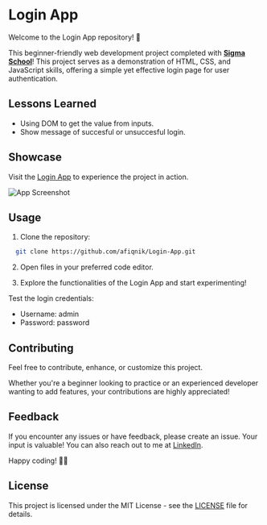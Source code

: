 # Login App

Welcome to the Login App repository! 🚀

This beginner-friendly web development project completed with [**Sigma School**](https://www.linkedin.com/company/sigma-school/)! This project serves as a demonstration of HTML, CSS, and JavaScript skills, offering a simple yet effective login page for user authentication.


## Lessons Learned

- Using DOM to get the value from inputs.
- Show message of succesful or unsuccesful login.


## Showcase

Visit the [Login App](https://afiqnik.github.io/Login-App/) to experience the project in action.

![App Screenshot](https://private-user-images.githubusercontent.com/117086130/295632150-1779f7dc-e007-4545-9f21-4385409f0164.PNG?jwt=eyJhbGciOiJIUzI1NiIsInR5cCI6IkpXVCJ9.eyJpc3MiOiJnaXRodWIuY29tIiwiYXVkIjoicmF3LmdpdGh1YnVzZXJjb250ZW50LmNvbSIsImtleSI6ImtleTUiLCJleHAiOjE3MDU5NzEyMzAsIm5iZiI6MTcwNTk3MDkzMCwicGF0aCI6Ii8xMTcwODYxMzAvMjk1NjMyMTUwLTE3NzlmN2RjLWUwMDctNDU0NS05ZjIxLTQzODU0MDlmMDE2NC5QTkc_WC1BbXotQWxnb3JpdGhtPUFXUzQtSE1BQy1TSEEyNTYmWC1BbXotQ3JlZGVudGlhbD1BS0lBVkNPRFlMU0E1M1BRSzRaQSUyRjIwMjQwMTIzJTJGdXMtZWFzdC0xJTJGczMlMkZhd3M0X3JlcXVlc3QmWC1BbXotRGF0ZT0yMDI0MDEyM1QwMDQ4NTBaJlgtQW16LUV4cGlyZXM9MzAwJlgtQW16LVNpZ25hdHVyZT0zMzllNTEyMmUzYjExZWRjYjg5MmU4ODdjZTQ3YzdmY2M4MmM4MzNjYjFkZGUwODMzN2ZmNjdjMGY4ZDAxOWM2JlgtQW16LVNpZ25lZEhlYWRlcnM9aG9zdCZhY3Rvcl9pZD0wJmtleV9pZD0wJnJlcG9faWQ9MCJ9.SMtRUOfy5o0SqR3KlBYpNhqM26ZIG1JiMUULqLzkUIU)


## Usage

1. Clone the repository:

```bash
  git clone https://github.com/afiqnik/Login-App.git
```

2. Open files in your preferred code editor.

3. Explore the functionalities of the Login App and start experimenting!

Test the login credentials:

  - Username: admin
  - Password: password


## Contributing

Feel free to contribute, enhance, or customize this project.

Whether you're a beginner looking to practice or an experienced developer wanting to add features, your contributions are highly appreciated!


## Feedback

If you encounter any issues or have feedback, please create an issue. Your input is valuable! You can also reach out to me at [LinkedIn](https://www.linkedin.com/in/nik-muhammad-afiq/).

Happy coding! 🚀🌐


## License

This project is licensed under the MIT License - see the [LICENSE](https://choosealicense.com/licenses/mit/) file for details.

